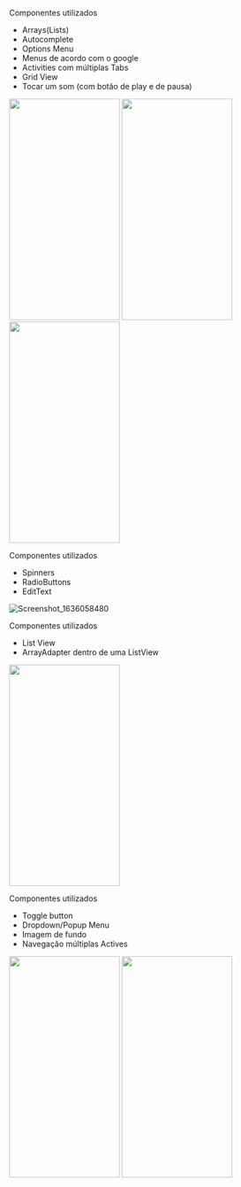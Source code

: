 Componentes utilizados 
- Arrays(Lists)
- Autocomplete
- Options Menu
- Menus de acordo com o google
- Activities	com	múltiplas	Tabs
- Grid View
- Tocar um som (com botão de play e de pausa)

<img src="https://user-images.githubusercontent.com/28407757/140425748-60cdce6a-4d49-4e6e-8a98-416b15a56754.png" width="200" height="400">
<img src="https://user-images.githubusercontent.com/28407757/140425758-fb2aee27-4439-4d0e-8854-3a0a12bab2eb.png" width="200" height="400">
<img src=https://user-images.githubusercontent.com/28407757/140426422-44cdcf9f-ed2b-4591-8f40-37024ed76fcd.png) width="200" height="400">

Componentes utilizados
- Spinners
- RadioButtons
- EditText

![Screenshot_1636058480](https://user-images.githubusercontent.com/28407757/140433400-83692376-ed84-4487-abf7-1784aca98b7a.png)

Componentes utilizados 
- List View
- ArrayAdapter dentro de uma ListView

<img src="https://user-images.githubusercontent.com/28407757/140425405-db573418-9570-4844-9ccb-a3b7ab9a76c5.png"  width="200" height="400">

Componentes utilizados
- 	Toggle	button
- Dropdown/Popup	Menu
- Imagem	de	fundo
- Navegação múltiplas Actives

<img src="https://user-images.githubusercontent.com/28407757/140427109-0d3d3fbd-d547-4b7c-9442-6638b428e64f.png"  width="200" height="400">
<img src="https://user-images.githubusercontent.com/28407757/140427119-a139e4dc-e3f8-4cee-95f8-17ee9b094b57.png"  width="200" height="400">


